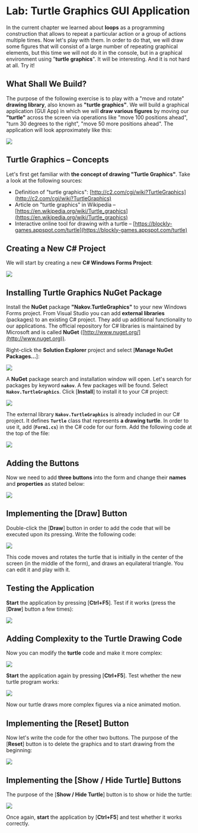 # Lab: Turtle Graphics GUI Application

In the current chapter we learned about **loops** as a programming construction that allows  to repeat a particular action or a group of actions multiple times. Now let's play with them. In order to do that, we will draw some figures that will consist of a large number of repeating graphical elements, but this time we will not do it in the console, but in a graphical environment using "**turtle graphics**". It will be interesting. And it is not hard at all. Try it!

## What Shall We Build?

The purpose of the following exercise is to play with a "move and rotate" **drawing library**, also known as **"turtle graphics"**. We will build a graphical application (GUI App) in which we will **draw various figures** by moving our **"turtle"** across the screen via operations like "move 100 positions ahead", "turn 30 degrees to the right", "move 50 more positions ahead". The application will look approximately like this:

![](/assets/chapter-5-images/13.Turtle-graphics-01.png)

## Turtle Graphics – Concepts

Let's first get familiar with **the concept of drawing "Turtle Graphics"**. Take a look at the following sources:

* Definition of "turtle graphics": [http://c2.com/cgi/wiki?TurtleGraphics](http://c2.com/cgi/wiki?TurtleGraphics)
* Article on "turtle graphics" in Wikipedia – [https://en.wikipedia.org/wiki/Turtle_graphics](https://en.wikipedia.org/wiki/Turtle_graphics)
* Interactive online tool for drawing with a turtle – [https://blockly-games.appspot.com/turtle](https://blockly-games.appspot.com/turtle)

## Creating a New C# Project

We will start by creating a new **C# Windows Forms Project**:

![](/assets/chapter-5-images/13.Turtle-graphics-02.png)

## Installing Turtle Graphics NuGet Package

Install the **NuGet** package **"Nakov.TurtleGraphics"** to your new Windows Forms project. From Visual Studio you can add **external libraries** (packages) to an existing C# project. They add up additional functionality to our applications. The official repository for C# libraries is maintained by Microsoft and is called **NuGet** ([http://www.nuget.org/](http://www.nuget.org)).

Right-click the **Solution Explorer** project and select [**Manage NuGet Packages…**]:
 
![](/assets/chapter-5-images/13.Turtle-graphics-03.png)

A **NuGet** package search and installation window will open. Let's search for packages by keyword **`nakov`**. A few packages will be found. Select **`Nakov.TurtleGraphics`**. Click [**Install**] to install it to your C# project:
 
![](/assets/chapter-5-images/13.Turtle-graphics-04.png)

The external library **`Nakov.TurtleGraphics`** is already included in our C# project. It defines **`Turtle`** class that represents **a drawing turtle**. In order to use it, add (**`Form1.cs`**) in the C# code for our form. Add the following code at the top of the file:
  
![](/assets/chapter-5-images/13.Turtle-graphics-05.png)

## Adding the Buttons

Now we need to add **three buttons** into the form and change their **names** and **properties** as stated below:
 
![](/assets/chapter-5-images/13.Turtle-graphics-06.png)

## Implementing the [Draw] Button

Double-click the [**Draw**] button in order to add the code that will be executed upon its pressing. Write the following code:

![](/assets/chapter-5-images/13.Turtle-graphics-07.png)

This code moves and rotates the turtle that is initially in the center of the screen (in the middle of the form), and draws an equilateral triangle. You can edit it and play with it.

## Testing the Application

**Start** the application by pressing [**Ctrl+F5**]. Test if it works (press the [**Draw**] button a few times):

![](/assets/chapter-5-images/13.Turtle-graphics-08.png)

## Adding Complexity to the Turtle Drawing Code

Now you can modify the **turtle** code and make it more complex: 

![](/assets/chapter-5-images/13.Turtle-graphics-09.png)

**Start** the application again by pressing [**Ctrl+F5**]. Test whether the new turtle program works:

![](/assets/chapter-5-images/13.Turtle-graphics-10.png)

Now our turtle draws more complex figures via a nice animated motion.

## Implementing the [**Reset**] Button

Now let's write the code for the other two buttons. The purpose of the [**Reset**] button is to delete the graphics and to start drawing from the beginning:

![](/assets/chapter-5-images/13.Turtle-graphics-11.png)

## Implementing the [**Show / Hide Turtle**] Buttons 

The purpose of the [**Show / Hide Turtle**] button is to show or hide the turtle: 

![](/assets/chapter-5-images/13.Turtle-graphics-12.png)

Once again, **start** the application by [**Ctrl+F5**] and test whether it works correctly.
